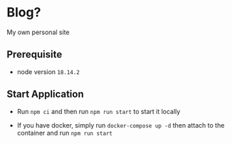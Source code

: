 # Blog?

My own personal site

## Prerequisite

 - node version `18.14.2`

## Start Application

- Run `npm ci` and then run `npm run start` to start it locally

- If you have docker, simply run `docker-compose up -d` then attach to the container and run `npm run start`

